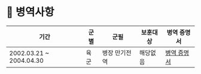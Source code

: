 # 💂 병역사항

| 기간 | 군별 | 군필 | 보훈대상 | 병역 증명서 |
| --- | --- | --- | --- | --- |
| 2002.03.21 ~ 2004.04.30 | 육군 | 병장 만기전역 | 해당없음 | <a href="https://drive.google.com/file/d/1zMCxyoM8g9EGWjubRbnjYfJCstR4-rM2/view?usp=drive_link" target="_blank">병역 증명서</a> |